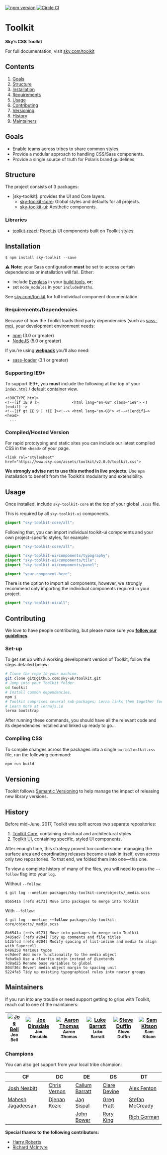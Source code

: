 [![npm version](https://badge.fury.io/js/sky-toolkit.svg)](https://badge.fury.io/js/sky-toolkit)  [![Circle CI](https://circleci.com/gh/sky-uk/toolkit/tree/master.svg?style=svg&circle-token=6b7a4f1adf2fb7fad8c0942b8d4d8386afb681f4)](https://circleci.com/gh/sky-uk/toolkit/tree/master)

# Toolkit

**Sky’s CSS Toolkit**

For full documentation, visit [sky.com/toolkit](http://sky.com/toolkit)

## Contents

1. [Goals](#goals)
2. [Structure](#structure)
3. [Installation](#installation)
4. [Requirements](#requirements)
5. [Usage](#usage)
6. [Contributing](#contributing)
7. [Versioning](#versioning)
8. [History](#history)
9. [Maintainers](#maintainers)

## Goals

* Enable teams across tribes to share common styles.
* Provide a modular approach to handling CSS/Sass components.
* Provide a single source of truth for Polaris brand guidelines.

## Structure

The project consists of 3 packages:

* [sky-toolkit]: provides the UI and Core layers.
  * [sky-toolkit-core](https://github.com/sky-uk/toolkit/toolkit-core): Global
    styles and defaults for all projects.
  * [sky-toolkit-ui](https://github.com/sky-uk/toolkit/toolkit-ui): Aesthetic
    components.

### Libraries

* [toolkit-react](https://github.com/sky-uk/toolkit-react): React.js UI
  components built on Toolkit styles.

## Installation

```
$ npm install sky-toolkit --save
```

:warning: **Note:** your Sass configuration **must** be set to access certain
dependencies or installation will fail. Either:

* include [Eyeglass](https://github.com/sass-eyeglass/eyeglass) in your [build
  tools](https://github.com/sass-eyeglass/eyeglass#building-sass-files-with-eyeglass-support),
  **or**;
* set `node_modules` in your `includedPaths`.

See [sky.com/toolkit](http://sky.com/toolkit) for full individual component
documentation.

### Requirements/Dependencies

Because of how the Toolkit loads third party dependencies (such as
[sass-mq](https://github.com/sass-mq/sass-mq)), your development environment
needs:

* [npm](https://www.npmjs.com/) (3.0 or greater)
* [NodeJS](https://nodejs.org/en/) (5.0 or greater)

If you’re using [**webpack**](https://webpack.github.io/) you’ll also need:

* [sass-loader](https://github.com/jtangelder/sass-loader) (3.1 or greater)

### Supporting IE9+

To support IE9+, you **must** include the following at the top of your
`index.html` / default container view.

```
<!DOCTYPE html>
<!--[if IE 9 ]>               <html lang="en-GB" class="ie9"> <![endif]-->
<!--[if gt IE 9 | !IE ]><!--> <html lang="en-GB"> <!--<![endif]—>
<head>
  ...
```

### Compiled/Hosted Version

For rapid prototyping and static sites you can include our latest compiled CSS
in the `<head>` of your page.

```
<link rel="stylesheet" href="https://www.sky.com/assets/toolkit/v2.0.0/toolkit.css">
```

**We strongly advise not to use this method in live projects**. Use `npm`
installation to benefit from the Toolkit’s modularity and extensibility.

## Usage

Once installed, include `sky-toolkit-core` at the top of your global `.scss`
file.

This is required by all `sky-toolkit-ui` components.

```css
@import "sky-toolkit-core/all";
```

Following that, you can import individual toolkit-ui components and your own
project-specific styles, for example:

```css
@import "sky-toolkit-core/all";

@import "sky-toolkit-ui/components/typography";
@import "sky-toolkit-ui/components/tile";
@import "sky-toolkit-ui/components/panel";

@import "your-component-here";
```

There is the option to import all components, however, we strongly recommend
only importing the individual components required in your project.

```css
@import "sky-toolkit-ui/all";
```

## Contributing

We love to have people contributing, but please make sure you **[follow our
guidelines](https://github.com/sky-uk/toolkit/blob/master/CONTRIBUTING.md)**.

### Set-up

To get set up with a working development version of Toolkit, follow the steps
detailed below:

```bash
# Clone the repo to your machine.
git clone git@github.com:sky-uk/toolkit.git
# Jump into your Toolkit folder.
cd toolkit
# Install common dependencies.
npm i
# Toolkit comprises several sub-packages; Lerna links them together for us.
# Learn more at lernajs.io
lerna bootstrap
```

After running these commands, you should have all the relevant code and its
dependencies installed and linked up ready to go…

### Compiling CSS

To compile changes across the packages into a single `build/toolkit.css` file,
run the following command:

```bash
npm run build
```

## Versioning

Toolkit follows [Semantic Versioning](http://semver.org) to help manage the
impact of releasing new library versions.

## History

Before mid-June, 2017, Toolkit was split across two separate repositories:

1. [Toolkit Core](https://github.com/sky-uk/toolkit-core), containing structural
   and architectural styles.
2. [Toolkit UI](https://github.com/sky-uk/toolkit-ui), containing specific,
   styled UI components.

After enough time, this strategy proved too cumbersome: managing the surface
area and coordinating releases became a task in itself, even across only two
repositories. To that end, we folded them into one—this one.

To view a complete history of many of the files, you will need to pass the
`--follow` flag into your `log`.

Without `--follow`:

```
$ git log --oneline packages/sky-toolkit-core/objects/_media.scss

8b6541a [refs #173] Move into packages to merge into Toolkit
```

With `--follow`:

<pre><code>$ git log --oneline <b>--follow</b> packages/sky-toolkit-core/objects/_media.scss

8b6541a [refs #173] Move into packages to merge into Toolkit
3485ad7 [refs #204] Tidy up comments and file titles
b12bfcd [refs #204] Modify spacing of list-inline and media to align with Supercell
b496258 Various typos
ec9dee7 Add more functionality to the media object
feba9a8 Use a clearfix mixin instead of @\extends
7d8ad25 Rename base variables to global
804f36c Revert media object margin to spacing unit
5224fa5 Tidy up existing typographical rules into neater groups</code></pre>

## Maintainers

If you run into any trouble or need support getting to grips with Toolkit,
reach out to one of the maintainers:

| [![Joe Bell](https://avatars.githubusercontent.com/joebell93?s=100)<br /><sub>Joe Bell</sub>](https://github.com/joebell93) | [![Joe Dinsdale](https://avatars.githubusercontent.com/mrdinsdale?s=100)<br /><sub>Joe Dinsdale</sub>](https://github.com/mrdinsdale) | [![Aaron Thomas](https://avatars.githubusercontent.com/aaronthomas?s=100)<br /><sub>Aaron Thomas</sub>](https://github.com/aaronthomas) | [![Luke Barratt](https://avatars.githubusercontent.com/lbarratt?s=100)<br /><sub>Luke Barratt</sub>](https://github.com/lbarratt) | [![Steve Duffin](https://avatars.githubusercontent.com/steveduffin?s=100)<br /><sub>Steve Duffin</sub>](https://github.com/steveduffin) | [![Sam Kitson](https://avatars.githubusercontent.com/skitson?s=100)<br /><sub>Sam Kitson</sub>](https://github.com/skitson) |
| :---: | :---: | :---: | :---: | :---: | :---: |

### Champions

You can also get support from your local tribe champion:

| CF                                                | DC                                             | DE                                            | DS                                             | DT                                                   |
|---------------------------------------------------|------------------------------------------------|-----------------------------------------------|------------------------------------------------|------------------------------------------------------|
| [Josh Nesbitt](https://github.com/joshnesbitt)    | [Chris Vernon](https://github.com/welikeideas) | [Callum Barratt](https://github.com/cbarratt) | [Clare Devine](https://github.com/claredevine) | [Alex Fenton](https://github.com/afenton90)          |
| [Mahesh Jagadeesan](https://github.com/maheshjag) | [Djenan Kozic](https://github.com/djenan)      | [Jag Sispal](https://github.com/jsispal)      | [Greg Pratt](https://github.com/gregorypratt)  | [Stefan McCready](https://github.com/stefanmccready) |
|                                                   |                                                | [John Bower](https://github.com/beclamide)    | [Rory King](https://github.com/geit)           | [Rich Gorman](https://github.com/coderas)            |

**Special thanks to the following contributors:**

* [Harry Roberts](https://github.com/csswizardry)
* [Richard McIntyre](https://github.com/mackstar)
